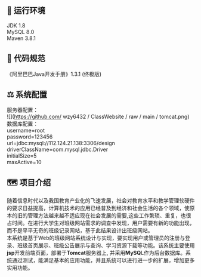 ## :carousel_horse: 运行环境
JDK 1.8 </br>
MySQL 8.0 </br>
Maven 3.8.1 </br>
## :eagle: 代码规范
《阿里巴巴Java开发手册》1.3.1 (终极版)
## :balance_scale: 系统配置
服务器配置：</br>
![](https://github.com/ wzy6432 / ClassWebsite / raw / main / tomcat.png)
数据库配置：</br>
username=root</br>
password=123456</br>
url=jdbc:mysql://112.124.21.138:3306/design</br>
driverClassName=com.mysql.jdbc.Driver</br>
initialSize=5</br>
maxActive=10</br>

## :world_map: 项目介绍 
随着信息时代以及我国教育产业化的飞速发展，社会对教育水平和教学管理软硬件的要求日益提高，计算机技术的应用已经普及到经济和社会生活的各个领域，使原本的旧的管理方法越来越不适应现在社会发展的需要,这些工作繁琐、重复，也很占时间。在进行大学生对班级网站需求的调查中发现，用户需要有新的功能出现，而不是平平无奇的班级记录网站，基于此结果设计出班级网站。</br>
本系统是基于Web的班级网站系统设计与实现，要实现用户或管理员的注册与登录、班级首页展示、班级公告展示与查询、学习资源下载等功能。该系统主要使用**jsp**开发前端页面，部署于**Tomcat**服务器上, 并采用**MySQ**L作为后台数据库。系统通过测试，能满足基本的应用功能，并且系统可以进行进一步的扩展，增加更多实用功能。

